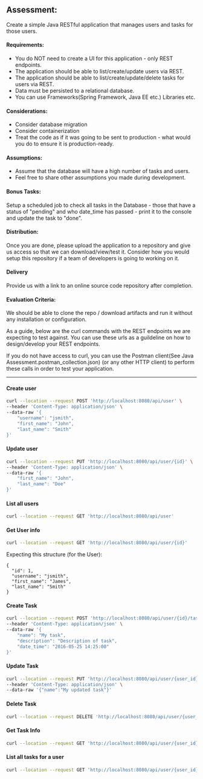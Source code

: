 ## Assessment:
Create a simple Java RESTful application that manages users and tasks for those users.

#### Requirements:
* You do NOT need to create a UI for this application - only REST endpoints.
* The application should be able to list/create/update users via REST.
* The application should be able to list/create/update/delete tasks for users via REST.
* Data must be persisted to a relational database.
* You can use Frameworks(Spring Framework, Java EE etc.) Libraries etc.

#### Considerations:
* Consider database migration
* Consider containerization
* Treat the code as if it was going to be sent to production - what would you do to ensure it is production-ready.

#### Assumptions:
* Assume that the database will have a high number of tasks and users.
* Feel free to share other assumptions you made during development.

#### Bonus Tasks:  
Setup a scheduled job to check all tasks in the Database - those that have a status of "pending" and who date_time 
has passed - print it to the console
and update the task to "done".

#### Distribution:
Once you are done, please upload the application to a repository and give us access so that we can download/view/test it.
Consider how you would setup this repository if a team of developers is going to working on it.

#### Delivery  
Provide us with a link to an online source code repository after completion.

#### Evaluation Criteria:
We should be able to clone the repo / download artifacts and run it without any installation or configuration.

As a guide, below are the curl commands with the REST endpoints we are expecting to test against.  You can use these urls as a guildeline on how to design/develop your REST endpoints.  

If you do not have access to curl, you can use the Postman client(See Java Assessment.postman_collection.json) (or any other HTTP client) to perform these 
calls in 
order to test your application.

---

#### Create user
```sh
curl --location --request POST 'http://localhost:8080/api/user' \
--header 'Content-Type: application/json' \
--data-raw '{
    "username": "jsmith",
    "first_name": "John",
    "last_name": "Smith"
}'
```

#### Update user
```sh
curl --location --request PUT 'http://localhost:8080/api/user/{id}' \
--header 'Content-Type: application/json' \
--data-raw '{
    "first_name": "John",
    "last_name": "Doe"
}'
```

#### List all users
```sh
curl --location --request GET 'http://localhost:8080/api/user'
```

#### Get User info
```sh
curl --location --request GET 'http://localhost:8080/api/user/{id}'
```
Expecting this structure (for the User):
```
{ 
  "id": 1,
  "username": "jsmith",
  "first_name": "James",
  "last_name": "Smith"
}
```

#### Create Task
```sh
curl --location --request POST 'http://localhost:8080/api/user/{id}/task' \
--header 'Content-Type: application/json' \
--data-raw '{
    "name": "My task",
    "description": "Description of task",
    "date_time": "2016-05-25 14:25:00"
}'
```

#### Update Task
```sh
curl --location --request PUT 'http://localhost:8080/api/user/{user_id}/task/{task_id}' \
--header 'Content-Type: application/json' \
--data-raw '{"name":"My updated task"}'
```

#### Delete Task
```sh
curl --location --request DELETE 'http://localhost:8080/api/user/{user_id}/task/{task_id}'
```

#### Get Task Info
```sh
curl --location --request GET 'http://localhost:8080/api/user/{user_id}/task/{task_id}'
```

#### List all tasks for a user

```sh
curl --location --request GET 'http://localhost:8080/api/user/{user_id}/task'
```
